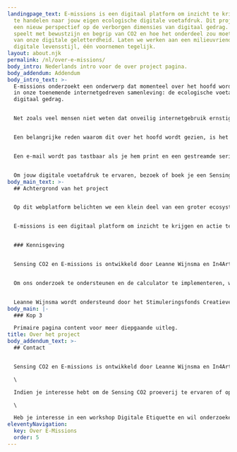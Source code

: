 ```yaml
---
landingpage_text: E-missions is een digitaal platform om inzicht te krijgen en
  te handelen naar jouw eigen ecologische digitale voetafdruk. Dit project geeft
  een nieuw perspectief op de verborgen dimensies van digitaal gedrag. Het
  speelt met bewustzijn en begrip van CO2 en hoe het onderdeel zou moeten zijn
  van onze digitale geletterdheid. Laten we werken aan een milieuvriendelijke
  digitale levensstijl, één voornemen tegelijk.
layout: about.njk
permalink: /nl/over-e-missions/
body_intro: Nederlands intro voor de over project pagina.
body_addendum: Addendum
body_intro_text: >-
  E-missions onderzoekt een onderwerp dat momenteel over het hoofd wordt gezien
  in onze toenemende internetgedreven samenleving: de ecologische voetafdruk van
  digitaal gedrag.


  Net zoals veel mensen niet weten dat onveilig internetgebruik ernstige risico's met zich meebrengt, zijn de meeste mensen zich er ook niet van bewust dat door het exponentieel toenemende feit van digitale verbondenheid en ons dagelijkse gebruik van streaming, videobellen, sociale media, blockchain en zelfs e-mail onze digitale voetafdruk drastisch groeit.


  Een belangrijke reden waarom dit over het hoofd wordt gezien, is het ontbreken van een tastbare relatie tussen digitaal gedrag en de gevolgen daarvan.


  Een e-mail wordt pas tastbaar als je hem print en een gestreamde serie is minder tastbaar dan een dvd-box in de kast. Sterker nog, er ‘lijken’ helemaal geen grondstoffen te worden gebruikt. Helaas is deze gedachte onjuist, want de toename van de energievraag als gevolg van ons digitale gedrag is een van de snelst groeiende energieverbruikende sectoren ter wereld en zal de komende tijd alleen maar harder groeien.


  Om jouw digitale voetafdruk te ervaren, bezoek of boek je een Sensing CO2-proeverij. Ga naar de onderwerpen om actie te ondernemen op jouw digitale voetafdruk of inspiratie op te doen om digitale innovaties te realiseren. Ga naar onze sectie bronnen voor meer inzichten.
body_main_text: >-
  ## Achtergrond van het project


  Op dit webplatform belichten we een klein deel van een groter ecosysteem van effecten op de digitale voetafdruk. Om een totaal beeld te krijgen, moet de hele energieketen gevolgd worden, en ook factoren als de leeftijd, het gebruik en de fabricage van apparaten zijn daarbij van belang. Dit gebied is in ontwikkeling en er worden continu nieuwe data en inzichten opgedaan. Dit platform geeft de status van 2022.


  E-missions is een digitaal platform om inzicht te krijgen en actie te ondernemen op je eigen ecologische digitale voetafdruk. Het doel hier is om zoveel mogelijk mensen in staat te stellen een duurzame internetmindset aan te nemen en hen te empoweren in hun eigen internetgebruik. Wat als er een 'koolstofbelasting' zou worden ingevoerd voor huishoudens, hoe zal dat het digitale gedrag van gebruikers beïnvloeden? Wat als er rekening wordt gehouden met de ecokosten van digitalisering voor CO2-calculators voor bedrijven? Dit project werkt aan een methode om de CO2-uitstoot als gevolg van digitaal gedrag te proeven en te zien. Het speelt met bewustzijn en begrip van CO2 en hoe het onderdeel zou moeten zijn van onze digitale geletterdheid. Laten we samen werken aan een milieuvriendelijke digitale levensstijl.


  ### Kennisgeving


  Sensing CO2 en E-missions is ontwikkeld door Leanne Wijnsma en In4Art.


  Om ons onderzoek te ondersteunen en de calculator te implementeren, worden we ondersteund door wetenschapper Jens Gröger. Om het platform te ontwikkelen volgens de gestelde missie van low-carbon impact, werken we samen met Yoeran Luteijn als onze ontwikkelaar.


  Leanne Wijnsma wordt ondersteund door het Stimuleringsfonds Creatieve Industrie en het In4Art Collectie Experimenteer fonds om Sensing CO2 te realiseren. In4Art wordt ondersteund door SIDNfonds om dit platform te realiseren.
body_main: |-
  ### Kop 3

  Primaire pagina content voor meer diepgaande uitleg.
title: Over het project
body_addendum_text: >-
  ## Contact


  Sensing CO2 en E-missions is ontwikkeld door Leanne Wijnsma en In4Art.\

  \

  Indien je interesse hebt om de Sensing CO2 proeverij te ervaren of op jouw evenement te hebben, kan je contact opnemen met leanne \[@]yeast.computer\

  \

  Heb je interesse in een workshop Digitale Etiquette en wil onderzoeken hoe jouw organisatie haar digitale voetafdruk kan verbeteren, kan je contact opnemen met: rodolfo \[@] in4art.eu
eleventyNavigation:
  key: Over E-Missions
  order: 5
---
```

